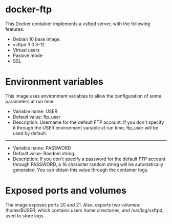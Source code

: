 # docker-ftp

This Docker container implements a vsftpd server, with the following features:

- Debian 10 base image.
- vsftpd 3.0.3-12
- Virtual users
- Passive mode
- SSL

# Environment variables

This image uses environment variables to allow the configuration of some parameters at run time:

- Variable name: USER
- Default value: ftp_user
- Description: Username for the default FTP account. If you don't specify it through the USER environment variable at run time, ftp_user will be used by default.
___
- Variable name: PASSWORD
- Default value: Random string.
- Description: If you don't specify a password for the default FTP account through PASSWORD, a 16 character random string will be automatically generated. You can obtain this value through the container logs.

# Exposed ports and volumes
The image exposes ports 20 and 21. Also, exports two volumes: /home/$USER, which contains users home directories, and /var/log/vsftpd, used to store logs.
